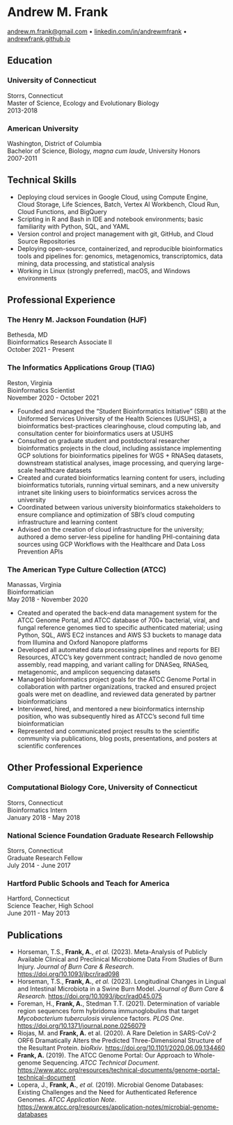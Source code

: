 # Andrew M. Frank

[andrew.m.frank@gmail.com][email] • [linkedin.com/in/andrewmfrank][linkedin] • [andrewfrank.github.io][github]

## Education

### University of Connecticut

Storrs, Connecticut  
Master of Science, Ecology and Evolutionary Biology  
2013-2018  

### American University

Washington, District of Columbia  
Bachelor of Science, Biology, *magna cum laude*, University Honors  
2007-2011  

## Technical Skills

- Deploying cloud services in Google Cloud, using Compute Engine, Cloud Storage, Life Sciences, Batch, Vertex AI Workbench, Cloud Run, Cloud Functions, and BigQuery
- Scripting in R and Bash in IDE and notebook environments; basic familiarity with Python, SQL, and YAML
- Version control and project management with git, GitHub, and Cloud Source Repositories
- Deploying open-source, containerized, and reproducible bioinformatics tools and pipelines for: genomics, metagenomics, transcriptomics, data mining, data processing, and statistical analysis
- Working in Linux (strongly preferred), macOS, and Windows environments

## Professional Experience

### The Henry M. Jackson Foundation (HJF)

Bethesda, MD  
Bioinformatics Research Associate II  
October 2021 - Present  

### The Informatics Applications Group (TIAG)

Reston, Virginia  
Bioinformatics Scientist  
November 2020 - October 2021  

- Founded and managed the “Student Bioinformatics Initiative” (SBI) at the Uniformed Services University of the Health Sciences (USUHS), a bioinformatics best-practices clearinghouse, cloud computing lab, and consultation center for bioinformatics users at USUHS
- Consulted on graduate student and postdoctoral researcher bioinformatics projects in the cloud, including assistance implementing GCP solutions for bioinformatics pipelines for WGS + RNASeq datasets, downstream statistical analyses, image processing, and querying large-scale healthcare datasets
- Created and curated bioinformatics learning content for users, including bioinformatics tutorials, running virtual seminars, and a new university intranet site linking users to bioinformatics services across the university
- Coordinated between various university bioinformatics stakeholders to ensure compliance and optimization of SBI’s cloud computing infrastructure and learning content
- Advised on the creation of cloud infrastructure for the university; authored a demo server-less pipeline for handling PHI-containing data sources using GCP Workflows with the Healthcare and Data Loss Prevention APIs 

### The American Type Culture Collection (ATCC)

Manassas, Virginia  
Bioinformatician  
May 2018 - November 2020  

- Created and operated the back-end data management system for the ATCC Genome Portal, and ATCC database of 700+ bacterial, viral, and fungal reference genomes tied to specific authenticated material; using Python, SQL, AWS EC2 instances and AWS S3 buckets to manage data from Illumina and Oxford Nanopore platforms
- Developed all automated data processing pipelines and reports for BEI Resources, ATCC’s key government contract; handled de novo genome assembly, read mapping, and variant calling for DNASeq, RNASeq, metagenomic, and amplicon sequencing datasets
- Managed bioinformatics project goals for the ATCC Genome Portal in collaboration with partner organizations, tracked and ensured project goals were met on deadline, and reviewed data generated by partner bioinformaticians
- Interviewed, hired, and mentored a new bioinformatics internship position, who was subsequently hired as ATCC’s second full time bioinformatician
- Represented and communicated project results to the scientific community via publications, blog posts, presentations, and posters at scientific conferences

## Other Professional Experience

### Computational Biology Core, University of Connecticut

Storrs, Connecticut  
Bioinformatics Intern  
January 2018 - May 2018  

### National Science Foundation Graduate Research Fellowship

Storrs, Connecticut  
Graduate Research Fellow  
July 2014 - June 2017  

### Hartford Public Schools and Teach for America

Hartford, Connecticut  
Science Teacher, High School  
June 2011 - May 2013  

## Publications

- Horseman, T.S., **Frank, A.**, *et al.* (2023). Meta-Analysis of Publicly Available Clinical and Preclinical Microbiome Data From Studies of Burn Injury. *Journal of Burn Care & Research*. <https://doi.org/10.1093/jbcr/irad098>
- Horseman, T.S., **Frank, A.**, *et al.* (2023). Longitudinal Changes in Lingual and Intestinal Microbiota in a Swine Burn Model. *Journal of Burn Care & Research*. <https://doi.org/10.1093/jbcr/irad045.075>
- Foreman, H., **Frank, A.**, Stedman T.T. (2021). Determination of variable region sequences form hybridoma immunoglobulins that target *Mycobacterium tuberculosis* virulence factors. *PLOS One*. <https://doi.org/10.1371/journal.pone.0256079>
- Riojas, M. and **Frank, A.** et al. (2020). A Rare Deletion in SARS-CoV-2 ORF6 Dramatically Alters the Predicted Three-Dimensional Structure of the Resultant Protein. *bioRxiv*. <https://doi.org/10.1101/2020.06.09.134460>
- **Frank, A.** (2019). The ATCC Genome Portal: Our Approach to Whole-genome Sequencing. *ATCC Technical Document*. <https://www.atcc.org/resources/technical-documents/genome-portal-technical-document>
- Lopera, J., **Frank, A.**, *et al.* (2019). Microbial Genome Databases: Existing Challenges and the Need for Authenticated Reference Genomes. *ATCC Application Note*. <https://www.atcc.org/resources/application-notes/microbial-genome-databases>

[email]: mailto:andrew.m.frank@gmail.com
[linkedin]: https://linkedin.com/in/andrewmfrank/
[github]: https://andrewfrank.github.io/
